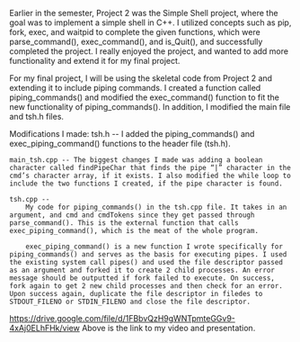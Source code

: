 Earlier in the semester, Project 2 was the Simple Shell project, where the goal was to implement a simple shell in C++. I utilized concepts such as pip, fork, exec, and waitpid to complete the given functions, which were parse_command(), exec_command(), and is_Quit(), and successfully completed the project. I really enjoyed the project, and wanted to add more functionality and extend it for my final project. 

For my final project, I will be using the skeletal code from Project 2 and extending it to include piping commands. I created a function called piping_commands() and modified the exec_command() function to fit the new functionality of piping_commands(). In addition, I modified the main file and tsh.h files.

Modifications I made: 
    tsh.h -- I added the piping_commands() and exec_piping_command() functions to the header file (tsh.h). 

    main_tsh.cpp -- The biggest changes I made was adding a boolean character called findPipeChar that finds the pipe “|” character in the cmd’s character array, if it exists. I also modified the while loop to include the two functions I created, if the pipe character is found. 

    tsh.cpp -- 
        My code for piping_commands() in the tsh.cpp file. It takes in an argument, and cmd and cmdTokens since they get passed through parse_command(). This is the external function that calls exec_piping_command(), which is the meat of the whole program. 
        
        exec_piping_command() is a new function I wrote specifically for piping_commands() and serves as the basis for executing pipes. I used the existing system call pipes() and used the file descriptor passed as an argument and forked it to create 2 child processes. An error message should be outputted if fork failed to execute. On success, fork again to get 2 new child processes and then check for an error. Upon success again, duplicate the file descriptor in filedes to STDOUT_FILENO or STDIN_FILENO and close the file descriptor. 


https://drive.google.com/file/d/1FBbvQzH9gWNTpmteGGv9-4xAj0ELhFHk/view 
Above is the link to my video and presentation. 